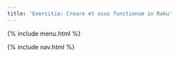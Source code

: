 ```yaml
---
title: 'Exercitia: Creare et usus functionum in Raku'
---
```


{% include menu.html %}

{% include nav.html %}
